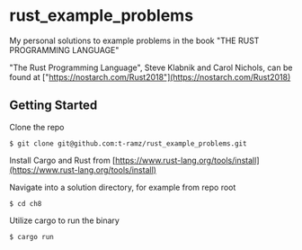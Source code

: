 # rust_example_problems
My personal solutions to example problems in the book "THE RUST PROGRAMMING LANGUAGE"

"The Rust Programming Language", Steve Klabnik and Carol Nichols, can be found at
["https://nostarch.com/Rust2018"](https://nostarch.com/Rust2018)

## Getting Started
Clone the repo

```
$ git clone git@github.com:t-ramz/rust_example_problems.git
```

Install Cargo and Rust from
[https://www.rust-lang.org/tools/install](https://www.rust-lang.org/tools/install)

Navigate into a solution directory, for example from repo root

```
$ cd ch8
```

Utilize cargo to run the binary

```
$ cargo run
```
